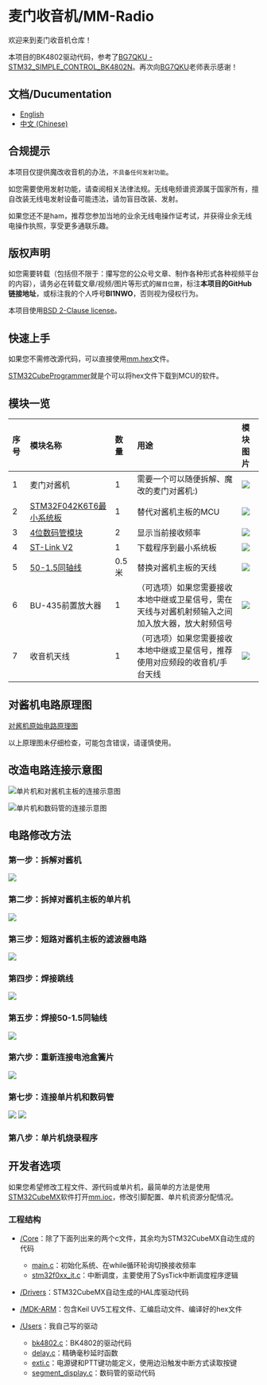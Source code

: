 # 麦门收音机/MM-Radio
欢迎来到麦门收音机仓库！

本项目的BK4802驱动代码，参考了[BG7QKU - STM32_SIMPLE_CONTROL_BK4802N](https://github.com/BG7QKU/STM32_SIMPLE_CONTROL_BK4802N)。再次向[BG7QKU](https://github.com/BG7QKU)老师表示感谢！

## 文档/Ducumentation
- [English](README-en.md)
- [中文 (Chinese)](README.md)

## 合规提示
本项目仅提供魔改收音机的办法，```不具备任何发射功能```。

如您需要使用发射功能，请查阅相关法律法规。无线电频谱资源属于国家所有，擅自改装无线电发射设备可能违法，请勿盲目改装、发射。

如果您还不是ham，推荐您参加当地的业余无线电操作证考试，并获得业余无线电操作执照，享受更多通联乐趣。

## 版权声明
如您需要转载（包括但不限于：攥写您的公众号文章、制作各种形式各种视频平台的内容），请务必在转载文章/视频/图片等形式的```醒目位置```，标注**本项目的GitHub链接地址**，或标注我的个人呼号**BI1NWO**，否则视为侵权行为。

本项目使用[BSD 2-Clause license](./LICENSE)。

## 快速上手
如果您不需修改源代码，可以直接使用[mm.hex](./MDK-ARM/mm/mm.hex)文件。

[STM32CubeProgrammer](https://www.st.com/en/development-tools/stm32cubeprog.html)就是个可以将hex文件下载到MCU的软件。

## 模块一览
| 序号 | 模块名称 | 数量 | 用途 | 模块图片 |
|:-----|:------- |:-----|:-----|:--------|
| 1 | 麦门对酱机 | 1 | 需要一个可以随便拆解、魔改的麦门对酱机:) | ![](./docs/images/mm.jpg) |
| 2 | [STM32F042K6T6最小系统板](https://item.taobao.com/item.htm?id=606821116231) | 1 | 替代对酱机主板的MCU | ![](./docs/images/1-STM32F042K6T6.jpg) |
| 3 | [4位数码管模块](https://detail.tmall.com/item.htm?id=44031159787&skuId=4368101738514) | 2 | 显示当前接收频率 | ![](./docs/images/2-LEDSegmentDisplay.jpg) |
| 4 | [ST-Link V2](https://detail.tmall.com/item.htm?id=14634569468&skuId=4805834869168) | 1 | 下载程序到最小系统板 | ![](./docs/images/3-STLink.jpg) |
| 5 | [50-1.5同轴线](https://item.taobao.com/item.htm?id=677546834553&skuId=5034655634918) | 0.5米 | 替换对酱机主板的天线 | ![](./docs/images/4-Coaxial.jpg)
| 6 | BU-435前置放大器 | 1 | （可选项）如果您需要接收本地中继或卫星信号，需在天线与对酱机射频输入之间加入放大器，放大射频信号 | ![](./docs/images/5-PreAmp.jpg) |
| 7 | 收音机天线 | 1 | （可选项）如果您需要接收本地中继或卫星信号，推荐使用对应频段的收音机/手台天线 | ![](./docs/images/6-ANT.jpg) |

## 对酱机电路原理图
[对酱机原始电路原理图](./docs/mm-circuit.pdf)

以上原理图未仔细检查，可能包含错误，请谨慎使用。

## 改造电路连接示意图
![单片机和对酱机主板的连接示意图](./docs/images/BoardConnection.jpg)

![单片机和数码管的连接示意图](./docs/images/SegConnection.jpg)

## 电路修改方法
### 第一步：拆解对酱机
![](./DisassembleMM.gif)
### 第二步：拆掉对酱机主板的单片机
![](./DisassembleMCU.gif)
### 第三步：短路对酱机主板的滤波器电路
![](./ShortFilter.gif)
### 第四步：焊接跳线
![](./Wire.gif)
### 第五步：焊接50-1.5同轴线
![](./ANT.gif)
### 第六步：重新连接电池盒簧片
![](./Power.gif)
### 第七步：连接单片机和数码管
![](./docs/images/BoardConnection.jpg)
![](./docs/images/SegConnection.jpg)
### 第八步：单片机烧录程序

## 开发者选项
如果您希望修改工程文件、源代码或单片机，最简单的方法是使用[STM32CubeMX](https://www.st.com/en/development-tools/stm32cubemx.html)软件打开[mm.ioc](./mm.ioc)，修改引脚配置、单片机资源分配情况。

### 工程结构
* [/Core](./Core/)：除了下面列出来的两个c文件，其余均为STM32CubeMX自动生成的代码
    * [main.c](./Core/Src/main.c)：初始化系统、在while循环轮询切换接收频率
    * [stm32f0xx_it.c](./Core/Src/stm32f0xx_it.c)：中断调度，主要使用了SysTick中断调度程序逻辑

* [/Drivers](./Drivers/)：STM32CubeMX自动生成的HAL库驱动代码

* [/MDK-ARM](./MDK-ARM/)：包含Keil UV5工程文件、汇编启动文件、编译好的hex文件

* [/Users](./Users/)：我自己写的驱动
    * [bk4802.c](./Users/bk4802.c)：BK4802的驱动代码
    * [delay.c](./Users/delay.c)：精确毫秒延时函数
    * [exti.c](./Users/exti.c)：电源键和PTT键功能定义，使用边沿触发中断方式读取按键
    * [segment_display.c](./Users/segment_display.c)：数码管的驱动代码
